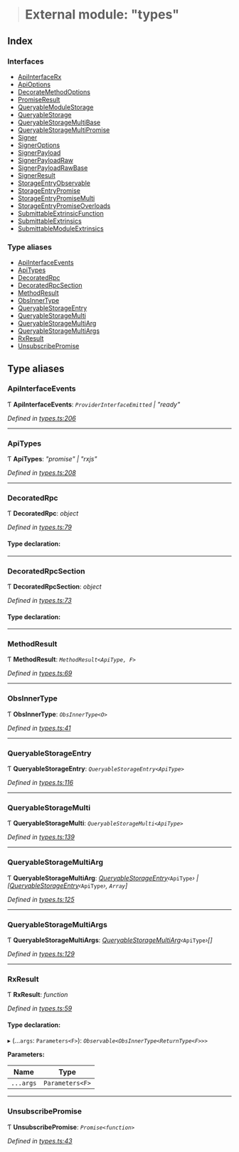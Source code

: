 > # External module: "types"

## Index

### Interfaces

* [ApiInterfaceRx](../interfaces/_types_.apiinterfacerx.md)
* [ApiOptions](../interfaces/_types_.apioptions.md)
* [DecorateMethodOptions](../interfaces/_types_.decoratemethodoptions.md)
* [PromiseResult](../interfaces/_types_.promiseresult.md)
* [QueryableModuleStorage](../interfaces/_types_.queryablemodulestorage.md)
* [QueryableStorage](../interfaces/_types_.queryablestorage.md)
* [QueryableStorageMultiBase](../interfaces/_types_.queryablestoragemultibase.md)
* [QueryableStorageMultiPromise](../interfaces/_types_.queryablestoragemultipromise.md)
* [Signer](../interfaces/_types_.signer.md)
* [SignerOptions](../interfaces/_types_.signeroptions.md)
* [SignerPayload](../interfaces/_types_.signerpayload.md)
* [SignerPayloadRaw](../interfaces/_types_.signerpayloadraw.md)
* [SignerPayloadRawBase](../interfaces/_types_.signerpayloadrawbase.md)
* [SignerResult](../interfaces/_types_.signerresult.md)
* [StorageEntryObservable](../interfaces/_types_.storageentryobservable.md)
* [StorageEntryPromise](../interfaces/_types_.storageentrypromise.md)
* [StorageEntryPromiseMulti](../interfaces/_types_.storageentrypromisemulti.md)
* [StorageEntryPromiseOverloads](../interfaces/_types_.storageentrypromiseoverloads.md)
* [SubmittableExtrinsicFunction](../interfaces/_types_.submittableextrinsicfunction.md)
* [SubmittableExtrinsics](../interfaces/_types_.submittableextrinsics.md)
* [SubmittableModuleExtrinsics](../interfaces/_types_.submittablemoduleextrinsics.md)

### Type aliases

* [ApiInterfaceEvents](_types_.md#apiinterfaceevents)
* [ApiTypes](_types_.md#apitypes)
* [DecoratedRpc](_types_.md#decoratedrpc)
* [DecoratedRpcSection](_types_.md#decoratedrpcsection)
* [MethodResult](_types_.md#methodresult)
* [ObsInnerType](_types_.md#obsinnertype)
* [QueryableStorageEntry](_types_.md#queryablestorageentry)
* [QueryableStorageMulti](_types_.md#queryablestoragemulti)
* [QueryableStorageMultiArg](_types_.md#queryablestoragemultiarg)
* [QueryableStorageMultiArgs](_types_.md#queryablestoragemultiargs)
* [RxResult](_types_.md#rxresult)
* [UnsubscribePromise](_types_.md#unsubscribepromise)

## Type aliases

###  ApiInterfaceEvents

Ƭ **ApiInterfaceEvents**: *`ProviderInterfaceEmitted` | "ready"*

*Defined in [types.ts:206](https://github.com/polkadot-js/api/blob/debb1dc/packages/api/src/types.ts#L206)*

___

###  ApiTypes

Ƭ **ApiTypes**: *"promise" | "rxjs"*

*Defined in [types.ts:208](https://github.com/polkadot-js/api/blob/debb1dc/packages/api/src/types.ts#L208)*

___

###  DecoratedRpc

Ƭ **DecoratedRpc**: *object*

*Defined in [types.ts:79](https://github.com/polkadot-js/api/blob/debb1dc/packages/api/src/types.ts#L79)*

#### Type declaration:

___

###  DecoratedRpcSection

Ƭ **DecoratedRpcSection**: *object*

*Defined in [types.ts:73](https://github.com/polkadot-js/api/blob/debb1dc/packages/api/src/types.ts#L73)*

#### Type declaration:

___

###  MethodResult

Ƭ **MethodResult**: *`MethodResult<ApiType, F>`*

*Defined in [types.ts:69](https://github.com/polkadot-js/api/blob/debb1dc/packages/api/src/types.ts#L69)*

___

###  ObsInnerType

Ƭ **ObsInnerType**: *`ObsInnerType<O>`*

*Defined in [types.ts:41](https://github.com/polkadot-js/api/blob/debb1dc/packages/api/src/types.ts#L41)*

___

###  QueryableStorageEntry

Ƭ **QueryableStorageEntry**: *`QueryableStorageEntry<ApiType>`*

*Defined in [types.ts:116](https://github.com/polkadot-js/api/blob/debb1dc/packages/api/src/types.ts#L116)*

___

###  QueryableStorageMulti

Ƭ **QueryableStorageMulti**: *`QueryableStorageMulti<ApiType>`*

*Defined in [types.ts:139](https://github.com/polkadot-js/api/blob/debb1dc/packages/api/src/types.ts#L139)*

___

###  QueryableStorageMultiArg

Ƭ **QueryableStorageMultiArg**: *[QueryableStorageEntry](_types_.md#queryablestorageentry)‹*`ApiType`*› | [[QueryableStorageEntry](_types_.md#queryablestorageentry)‹*`ApiType`*›, `Array`]*

*Defined in [types.ts:125](https://github.com/polkadot-js/api/blob/debb1dc/packages/api/src/types.ts#L125)*

___

###  QueryableStorageMultiArgs

Ƭ **QueryableStorageMultiArgs**: *[QueryableStorageMultiArg](_types_.md#queryablestoragemultiarg)‹*`ApiType`*›[]*

*Defined in [types.ts:129](https://github.com/polkadot-js/api/blob/debb1dc/packages/api/src/types.ts#L129)*

___

###  RxResult

Ƭ **RxResult**: *function*

*Defined in [types.ts:59](https://github.com/polkadot-js/api/blob/debb1dc/packages/api/src/types.ts#L59)*

#### Type declaration:

▸ (...`args`: `Parameters<F>`): *`Observable<ObsInnerType<ReturnType<F>>>`*

**Parameters:**

Name | Type |
------ | ------ |
`...args` | `Parameters<F>` |

___

###  UnsubscribePromise

Ƭ **UnsubscribePromise**: *`Promise<function>`*

*Defined in [types.ts:43](https://github.com/polkadot-js/api/blob/debb1dc/packages/api/src/types.ts#L43)*